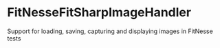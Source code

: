 # FitNesseFitSharpImageHandler
Support for loading, saving, capturing and displaying images in FitNesse tests
